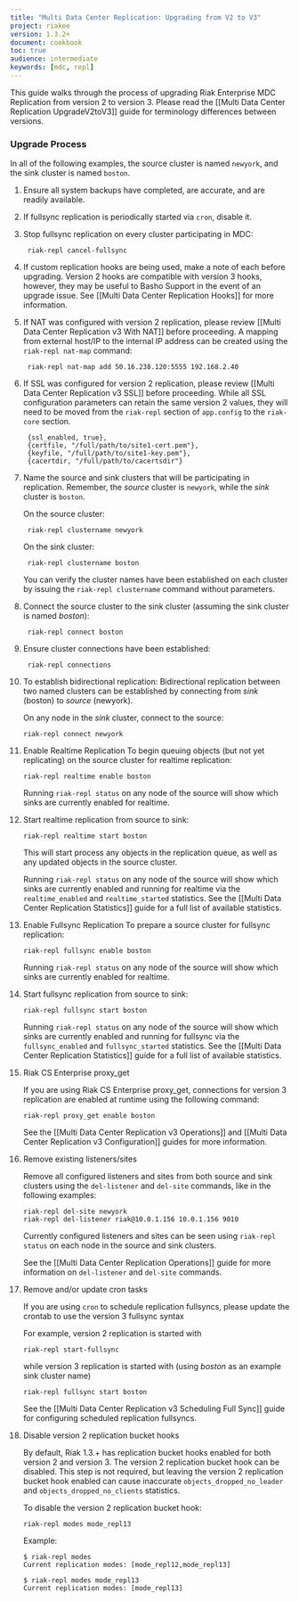 ```yaml
---
title: "Multi Data Center Replication: Upgrading from V2 to V3"
project: riakee
version: 1.3.2+
document: cookbook
toc: true
audience: intermediate
keywords: [mdc, repl]
---
```


This guide walks through the process of upgrading Riak Enterprise MDC Replication from version 2 to version 3. Please read the [[Multi Data Center Replication UpgradeV2toV3]] guide for terminology differences between versions.

### Upgrade Process

In all of the following examples, the source cluster is named `newyork`, and the sink cluster is named `boston`.

1. Ensure all system backups have completed, are accurate, and are readily available.
2. If fullsync replication is periodically started via `cron`, disable it.
3. Stop fullsync replication on every cluster participating in MDC:

	    riak-repl cancel-fullsync

4. If custom replication hooks are being used, make a note of each before upgrading. Version 2 hooks are compatible with version 3 hooks, however, they may be useful to Basho Support in the event of an upgrade issue. See [[Multi Data Center Replication Hooks]] for more information.
5. If NAT was configured with version 2 replication, please review [[Multi Data Center Replication v3 With NAT]] before proceeding. A mapping from external host/IP to the internal IP address can be created using the `riak-repl nat-map` command:

	    riak-repl nat-map add 50.16.238.120:5555 192.168.2.40

6. If SSL was configured for version 2 replication, please review [[Multi Data Center Replication v3 SSL]] before proceeding. While all SSL configuration parameters can retain the same version 2 values, they will need to be moved from the `riak-repl` section of `app.config` to the `riak-core` section.

        {ssl_enabled, true},
        {certfile, "/full/path/to/site1-cert.pem"},
        {keyfile, "/full/path/to/site1-key.pem"},
        {cacertdir, "/full/path/to/cacertsdir"}


7. Name the source and sink clusters that will be participating in replication. Remember, the *source* cluster is `newyork`, while the *sink* cluster is `boston`.

    On the source cluster:

        riak-repl clustername newyork

    On the sink cluster:

        riak-repl clustername boston

    You can verify the cluster names have been established on each cluster by issuing the `riak-repl clustername` command without parameters.

8. Connect the source cluster to the sink cluster (assuming the sink cluster is named *boston*):

        riak-repl connect boston

9. Ensure cluster connections have been established:

        riak-repl connections

10. To establish bidirectional replication: 
    Bidirectional replication between two named clusters can be established by connecting from *sink* (boston) to *source* (newyork).

    On any node in the *sink* cluster, connect to the source:

        riak-repl connect newyork

11. Enable Realtime Replication
	To begin queuing objects (but not yet replicating) on the source cluster for realtime replication:

	    riak-repl realtime enable boston

	Running `riak-repl status` on any node of the source will show which sinks are currently enabled for realtime.

12. Start realtime replication from source to sink:

        riak-repl realtime start boston

	This will start process any objects in the replication queue, as well as any updated objects in the source cluster.

	Running `riak-repl status` on any node of the source will show which sinks are currently enabled and running for realtime via the `realtime_enabled` and `realtime_started` statistics. See the [[Multi Data Center Replication Statistics]] guide for a full list of available statistics. 

13. Enable Fullsync Replication
	To prepare a source cluster for fullsync replication:
	
	    riak-repl fullsync enable boston

	Running `riak-repl status` on any node of the source will show which sinks are currently enabled for realtime.

14. Start fullsync replication from source to sink:
	
        riak-repl fullsync start boston

	Running `riak-repl status` on any node of the source will show which sinks are currently enabled and running for fullsync via the `fullsync_enabled` and `fullsync_started` statistics. See the [[Multi Data Center Replication Statistics]] guide for a full list of available statistics. 

15. Riak CS Enterprise proxy_get 

	If you are using Riak CS Enterprise proxy_get, connections for version 3 replication are enabled at runtime using the following command:

	    riak-repl proxy_get enable boston
	
	See the [[Multi Data Center Replication v3 Operations]] and [[Multi Data Center Replication v3 Configuration]] guides for more information.

16. Remove existing listeners/sites
  
    Remove all configured listeners and sites from both source and sink clusters using the `del-listener` and `del-site` commands, like in the following examples:

        riak-repl del-site newyork
        riak-repl del-listener riak@10.0.1.156 10.0.1.156 9010

    Currently configured listeners and sites can be seen using `riak-repl status` on each node in the source and sink clusters.

    See the [[Multi Data Center Replication Operations]] guide for more information on `del-listener` and `del-site` commands.

17. Remove and/or update cron tasks

    If you are using `cron` to schedule replication fullsyncs, please update the crontab to use the version 3 fullsync syntax

    For example, version 2 replication is started with

        riak-repl start-fullsync

    while version 3 replication is started with (using *boston* as an example sink cluster name)

        riak-repl fullsync start boston

    See the [[Multi Data Center Replication v3 Scheduling Full Sync]] guide for configuring scheduled replication fullsyncs.

18. Disable version 2 replication bucket hooks

	By default, Riak 1.3.+ has replication bucket hooks enabled for both version 2 and version 3. The version 2 replication bucket hook can be disabled. This step is not required, but leaving the version 2 replication bucket hook enabled can cause inaccurate `objects_dropped_no_leader` and `objects_dropped_no_clients` statistics.

	To disable the version 2 replication bucket hook:

	    riak-repl modes mode_repl13

	Example:

    ```
    $ riak-repl modes
    Current replication modes: [mode_repl12,mode_repl13]

    $ riak-repl modes mode_repl13
    Current replication modes: [mode_repl13]
    ```

